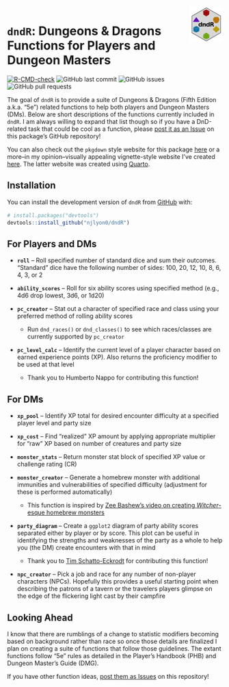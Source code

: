 
<!-- README.md is generated from README.Rmd. Please edit that file -->

<img src="man/figures/dndR_hex.png" align = "right" width = "15%" />

# `dndR`: Dungeons & Dragons Functions for Players and Dungeon Masters

<!-- badges: start -->

[![R-CMD-check](https://github.com/njlyon0/dndR/workflows/R-CMD-check/badge.svg)](https://github.com/njlyon0/dndR/actions)
![GitHub last
commit](https://img.shields.io/github/last-commit/njlyon0/dndR) ![GitHub
issues](https://img.shields.io/github/issues-raw/njlyon0/dndR) ![GitHub
pull requests](https://img.shields.io/github/issues-pr/njlyon0/dndR)
<!-- badges: end -->

The goal of `dndR` is to provide a suite of Dungeons & Dragons (Fifth
Edition a.k.a. “5e”) related functions to help both players and Dungeon
Masters (DMs). Below are short descriptions of the functions currently
included in `dndR`. I am always willing to expand that list though so if
you have a DnD-related task that could be cool as a function, please
[post it as an Issue](https://github.com/njlyon0/dndR/issues) on this
package’s GitHub repository!

You can also check out the `pkgdown` style website for this package
[here](https://njlyon0.github.io/dndR/) or a more–in my opinion–visually
appealing vignette-style website I’ve created
[here](https://njlyon0.github.io/dndR-website/). The latter website was
created using [Quarto](https://quarto.org/).

## Installation

You can install the development version of `dndR` from
[GitHub](https://github.com/) with:

``` r
# install.packages("devtools")
devtools::install_github("njlyon0/dndR")
```

## For Players and DMs

- **`roll`** – Roll specified number of standard dice and sum their
  outcomes. “Standard” dice have the following number of sides: 100, 20,
  12, 10, 8, 6, 4, 3, or 2

- **`ability_scores`** – Roll for six ability scores using specified
  method (e.g., 4d6 drop lowest, 3d6, or 1d20)

- **`pc_creator`** – Stat out a character of specified race and class
  using your preferred method of rolling ability scores

  - Run `dnd_races()` or `dnd_classes()` to see which races/classes are
    currently supported by `pc_creator`

- **`pc_level_calc`** – Identify the current level of a player character
  based on earned experience points (XP). Also returns the proficiency
  modifier to be used at that level

  - Thank you to Humberto Nappo for contributing this function!

## For DMs

- **`xp_pool`** – Identify XP total for desired encounter difficulty at
  a specified player level and party size

- **`xp_cost`** – Find “realized” XP amount by applying appropriate
  multiplier for “raw” XP based on number of creatures and party size

- **`monster_stats`** – Return monster stat block of specified XP value
  or challenge rating (CR)

- **`monster_creator`** – Generate a homebrew monster with additional
  immunities and vulnerabilities of specified difficulty (adjustment for
  these is performed automatically)

  - This function is inspired by [Zee Bashew’s video on creating
    *Witcher*-esque homebrew
    monsters](https://www.youtube.com/watch?v=GhjkPv4qo5w)

- **`party_diagram`** – Create a `ggplot2` diagram of party ability
  scores separated either by player or by score. This plot can be useful
  in identifying the strengths and weaknesses of the party as a whole to
  help you (the DM) create encounters with that in mind

  - Thank you to [Tim Schatto-Eckrodt](https://kudusch.de/) for
    contributing this function!

- **`npc_creator`** – Pick a job and race for any number of non-player
  characters (NPCs). Hopefully this provides a useful starting point
  when describing the patrons of a tavern or the travelers players
  glimpse on the edge of the flickering light cast by their campfire

## Looking Ahead

I know that there are rumblings of a change to statistic modifiers
becoming based on background rather than race so once those details are
finalized I plan on creating a suite of functions that follow those
guidelines. The extant functions follow “5e” rules as detailed in the
Player’s Handbook (PHB) and Dungeon Master’s Guide (DMG).

If you have other function ideas, [post them as
Issues](https://github.com/njlyon0/dndR/issues) on this repository!

